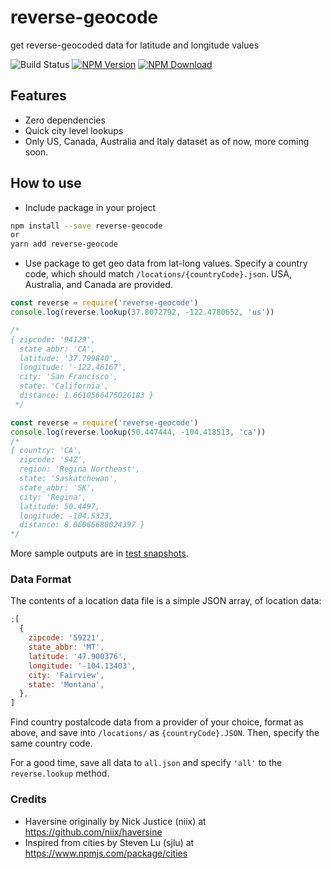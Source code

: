 # reverse-geocode

get reverse-geocoded data for latitude and longitude values

![Build Status](https://github.com/VikramTiwari/reverse-geocode/workflows/Build%20Status/badge.svg) [![NPM Version](https://img.shields.io/npm/v/reverse-geocode.svg)](https://www.npmjs.com/package/reverse-geocode) [![NPM Download](https://img.shields.io/npm/dm/reverse-geocode.svg)](https://www.npmjs.com/package/reverse-geocode)

## Features

- Zero dependencies
- Quick city level lookups
- Only US, Canada, Australia and Italy dataset as of now, more coming soon.

## How to use

- Include package in your project

```bash
npm install --save reverse-geocode
or
yarn add reverse-geocode
```

- Use package to get geo data from lat-long values. Specify a country code, which should match `/locations/{countryCode}.json`. USA, Australia, and Canada are provided.

```javascript
const reverse = require('reverse-geocode')
console.log(reverse.lookup(37.8072792, -122.4780652, 'us'))

/*
{ zipcode: '94129',
  state_abbr: 'CA',
  latitude: '37.799840',
  longitude: '-122.46167',
  city: 'San Francisco',
  state: 'California',
  distance: 1.6610566475026183 }
 */
```

```javascript
const reverse = require('reverse-geocode')
console.log(reverse.lookup(50.447444, -104.418513, 'ca'))
/*
{ country: 'CA',
  zipcode: 'S4Z',
  region: 'Regina Northeast',
  state: 'Saskatchewan',
  state_abbr: 'SK',
  city: 'Regina',
  latitude: 50.4497,
  longitude: -104.5323,
  distance: 8.06066680024397 }
*/
```

More sample outputs are in [test snapshots](__tests__/__snapshots__/reverse-geocode.test.js.snap).

### Data Format

The contents of a location data file is a simple JSON array, of location data:

```javascript
;[
  {
    zipcode: '59221',
    state_abbr: 'MT',
    latitude: '47.900376',
    longitude: '-104.13403',
    city: 'Fairview',
    state: 'Montana',
  },
]
```

Find country postalcode data from a provider of your choice, format as above, and save into `/locations/` as `{countryCode}.JSON`. Then, specify the same country code.

For a good time, save all data to `all.json` and specify `'all'` to the `reverse.lookup` method.

### Credits

- Haversine originally by Nick Justice (niix) at <https://github.com/niix/haversine>
- Inspired from cities by Steven Lu (sjlu) at <https://www.npmjs.com/package/cities>
